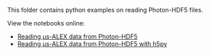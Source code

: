 This folder contains python examples on reading Photon-HDF5 files.

View the notebooks online:

- [Reading µs-ALEX data from Photon-HDF5](http://nbviewer.ipython.org/github/Photon-Data/photon_hdf5_reading_examples/blob/master/python/Reading%20%C2%B5s-ALEX%20data%20from%20Photon-HDF5.ipynb)
- [Reading µs-ALEX data from Photon-HDF5 with h5py](http://nbviewer.ipython.org/github/Photon-Data/photon_hdf5_reading_examples/blob/master/python/Reading%20%C2%B5s-ALEX%20data%20from%20Photon-HDF5%20with%20h5py.ipynb)
